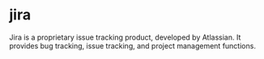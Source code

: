 # jira
Jira is a proprietary issue tracking product, developed by Atlassian. It provides bug tracking, issue tracking, and project management functions.
